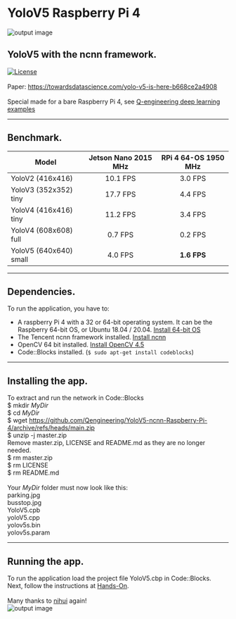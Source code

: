 # YoloV5 Raspberry Pi 4
![output image]( https://qengineering.eu/images/test_parkV5.jpg )
## YoloV5 with the ncnn framework. <br/>
[![License](https://img.shields.io/badge/License-BSD%203--Clause-blue.svg)](https://opensource.org/licenses/BSD-3-Clause)<br/><br/>
Paper: https://towardsdatascience.com/yolo-v5-is-here-b668ce2a4908<br/><br/>
Special made for a bare Raspberry Pi 4, see [Q-engineering deep learning examples](https://qengineering.eu/deep-learning-examples-on-raspberry-32-64-os.html)

------------

## Benchmark.
| Model  | Jetson Nano 2015 MHz | RPi 4 64-OS 1950 MHz |
| ------------- | :-------------:  | :-------------: |
| YoloV2 (416x416)      |  10.1 FPS | 3.0 FPS |
| YoloV3 (352x352) tiny |  17.7 FPS | 4.4 FPS |
| YoloV4 (416x416) tiny |  11.2 FPS | 3.4 FPS |
| YoloV4 (608x608) full |  0.7 FPS | 0.2 FPS |
| YoloV5 (640x640) small|  4.0 FPS | **1.6 FPS** |

------------

## Dependencies.
To run the application, you have to:
- A raspberry Pi 4 with a 32 or 64-bit operating system. It can be the Raspberry 64-bit OS, or Ubuntu 18.04 / 20.04. [Install 64-bit OS](https://qengineering.eu/install-raspberry-64-os.html) <br/>
- The Tencent ncnn framework installed. [Install ncnn](https://qengineering.eu/install-ncnn-on-raspberry-pi-4.html) <br/>
- OpenCV 64 bit installed. [Install OpenCV 4.5](https://qengineering.eu/install-opencv-4.5-on-raspberry-64-os.html) <br/>
- Code::Blocks installed. (```$ sudo apt-get install codeblocks```)

------------

## Installing the app.
To extract and run the network in Code::Blocks <br/>
$ mkdir *MyDir* <br/>
$ cd *MyDir* <br/>
$ wget https://github.com/Qengineering/YoloV5-ncnn-Raspberry-Pi-4/archive/refs/heads/main.zip <br/>
$ unzip -j master.zip <br/>
Remove master.zip, LICENSE and README.md as they are no longer needed. <br/> 
$ rm master.zip <br/>
$ rm LICENSE <br/>
$ rm README.md <br/> <br/>
Your *MyDir* folder must now look like this: <br/> 
parking.jpg <br/>
busstop.jpg <br/>
YoloV5.cpb <br/>
yoloV5.cpp <br/>
yolov5s.bin <br/>
yolov5s.param <br/>

------------

## Running the app.
To run the application load the project file YoloV5.cbp in Code::Blocks.<br/> 
Next, follow the instructions at [Hands-On](https://qengineering.eu/deep-learning-examples-on-raspberry-32-64-os.html#HandsOn).<br/><br/>
Many thanks to [nihui](https://github.com/nihui/) again!<br/>
![output image]( https://qengineering.eu/images/test_busV5.jpg )


